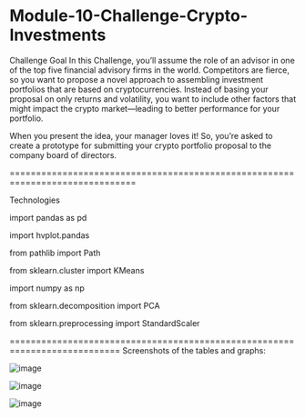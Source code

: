 # Module-10-Challenge-Crypto-Investments


Challenge Goal
In this Challenge, you’ll assume the role of an advisor in one of the top five financial advisory firms in the world. Competitors are fierce, so you want to propose a novel approach to assembling investment portfolios that are based on cryptocurrencies. Instead of basing your proposal on only returns and volatility, you want to include other factors that might impact the crypto market—leading to better performance for your portfolio.

When you present the idea, your manager loves it! So, you’re asked to create a prototype for submitting your crypto portfolio proposal to the company board of directors.

==============================================================================

Technologies

import pandas as pd

import hvplot.pandas

from pathlib import Path

from sklearn.cluster import KMeans

import numpy as np

from sklearn.decomposition import PCA

from sklearn.preprocessing import StandardScaler

===========================================================================
Screenshots of the tables and graphs:

![image](https://user-images.githubusercontent.com/108433370/189728006-04e65b45-a037-4a7b-bf57-f2bc55fd2134.png)

![image](https://user-images.githubusercontent.com/108433370/189728055-4ff68e5e-1fe4-4679-b124-934a06a2571f.png)

![image](https://user-images.githubusercontent.com/108433370/189728102-a90efe52-a527-4c1e-aece-0a19e30c0055.png)


